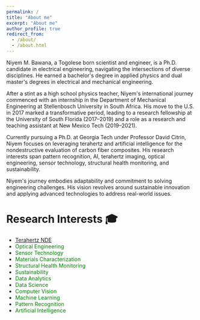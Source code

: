 ```yaml
---
permalink: /
title: "About me"
excerpt: "About me"
author_profile: true
redirect_from: 
  - /about/
  - /about.html
---
```


Niyem M. Bawana, a Togolese born scientist and engineer, is a Ph.D. candidate in electrical engineering, navigating the intersections of diverse disciplines. He earned a bachelor's degree in applied physics and dual master's degrees in electrical and mechanical engineering.

After a stint as a high school physics teacher, Niyem's international journey commenced with an internship in the Department of Mechanical Engineering at Stellenbosch University in South Africa. His move to the U.S. in 2017 marked a transformative period, leading to a research fellowship at the University of South Florida (2017–2019) and a role as a research and teaching assistant at New Mexico Tech (2019–2021).

Currently pursuing a Ph.D. at Georgia Tech under Professor David Citrin, Niyem focuses on leveraging terahertz and artificial intelligence for the nondestructive evaluation of carbon fiber composites. His research interests span pattern recognition, AI, terahertz imaging, optical engineering, sensor technology, structural health monitoring, and sustainability.

Niyem's journey embodies adaptability and commitment to solving engineering challenges. His vision revolves around sustainable innovation and applying advanced technologies to address real-world issues.


Research Interests 🎓
======
   - <span style="color: green;">[Terahertz NDE](https://en.wikipedia.org/wiki/Terahertz_nondestructive_evaluation)</span>
   - <span style="color: green;">Optical Engineering</span>
   - <span style="color: green;">Sensor Technology</span>
   - <span style="color: green;">Materials Characterization</span>
   - <span style="color: green;">Structural Health Monitoring</span>
   - <span style="color: green;">Sustainability</span>
   - <span style="color: green;">Data Analytics</span>
   - <span style="color: green;">Data Science</span>
   - <span style="color: green;">Computer Vision</span>
   - <span style="color: green;">Machine Learning</span>
   - <span style="color: green;">Pattern Recognition</span>
   - <span style="color: green;">Artificial Intelligence</span>

